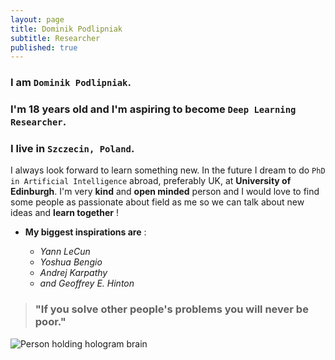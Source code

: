 ```yaml
---
layout: page
title: Dominik Podlipniak
subtitle: Researcher
published: true
---
```


### I am  `Dominik Podlipniak`.   
### I'm 18 years old and I'm aspiring to become `Deep Learning Researcher`.   
### I live in `Szczecin, Poland`.   

I always look forward to learn something new. In the future I dream to do `PhD in Artificial Intelligence` abroad, preferably UK, at **University of Edinburgh**. I'm very **kind** and **open minded** person and I would love to find some people as passionate about field as me so we can talk about new ideas and **learn together** !

* **My biggest inspirations are** :
 
	* _Yann LeCun_
	* _Yoshua Bengio_
	* _Andrej Karpathy_
	* _and Geoffrey E. Hinton_

> ### "If you solve other people's problems you will never be poor."

![Person holding hologram brain]({{site.baseurl}}/img/1*uKAmDzSPewm3lyLc8Ftb8Q-2.jpeg)

